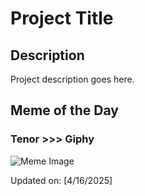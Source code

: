 # Project Title

## Description

Project description goes here.

## Meme of the Day

### Tenor &gt;&gt;&gt; Giphy
![Meme Image](https://i.redd.it/fzj33xin3zue1.png)

Updated on: [4/16/2025]